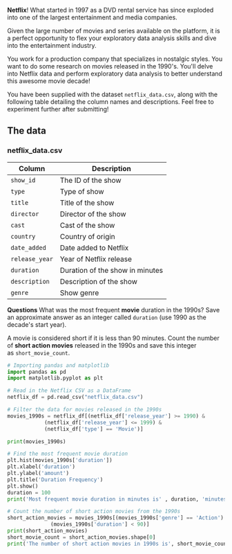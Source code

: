 **Netflix**! What started in 1997 as a DVD rental service has since exploded into one of the largest entertainment and media companies.

Given the large number of movies and series available on the platform, it is a perfect opportunity to flex your exploratory data analysis skills and dive into the entertainment industry.

You work for a production company that specializes in nostalgic styles. You want to do some research on movies released in the 1990's. You'll delve into Netflix data and perform exploratory data analysis to better understand this awesome movie decade!

You have been supplied with the dataset `netflix_data.csv`, along with the following table detailing the column names and descriptions. Feel free to experiment further after submitting!

## The data
### **netflix_data.csv**
| Column | Description |
|------|-------------|
| `show_id` | The ID of the show |
| `type` | Type of show |
| `title` | Title of the show |
| `director` | Director of the show |
| `cast` | Cast of the show |
| `country` | Country of origin |
| `date_added` | Date added to Netflix |
| `release_year` | Year of Netflix release |
| `duration` | Duration of the show in minutes |
| `description` | Description of the show |
| `genre` | Show genre |


**Questions**
What was the most frequent **movie** duration in the 1990s? Save an approximate answer as an integer called `duration` (use 1990 as the decade's start year).

A movie is considered short if it is less than 90 minutes. Count the number of **short action movies** released in the 1990s and save this integer as `short_movie_count`.

```python
# Importing pandas and matplotlib
import pandas as pd
import matplotlib.pyplot as plt

# Read in the Netflix CSV as a DataFrame
netflix_df = pd.read_csv("netflix_data.csv")

# Filter the data for movies released in the 1990s
movies_1990s = netflix_df[(netflix_df['release_year'] >= 1990) &
            (netflix_df['release_year'] <= 1999) &
            (netflix_df['type'] == 'Movie')]

print(movies_1990s)

# Find the most frequent movie duration
plt.hist(movies_1990s['duration'])
plt.xlabel('duration')
plt.ylabel('amount')
plt.title('Duration Frequency')
plt.show()
duration = 100
print('Most frequent movie duration in minutes is' , duration, 'minutes')

# Count the number of short action movies from the 1990s
short_action_movies = movies_1990s[(movies_1990s['genre'] == 'Action') &
              (movies_1990s['duration'] < 90)]
print(short_action_movies)
short_movie_count = short_action_movies.shape[0]
print('The number of short action movies in 1990s is', short_movie_count)

```
